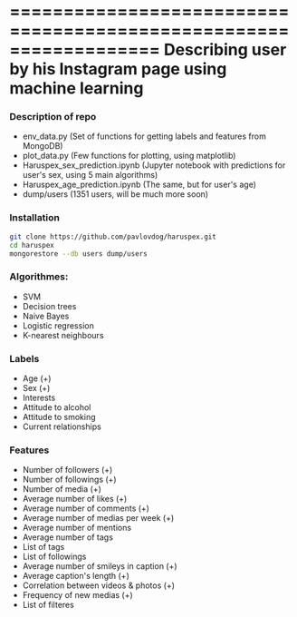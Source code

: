 ==================================================================
Describing user by his Instagram page using machine learning
==================================================================

### Description of repo
- env_data.py (Set of functions for getting labels and features from MongoDB)
- plot_data.py (Few functions for plotting, using matplotlib)
- Haruspex_sex_prediction.ipynb (Jupyter notebook with predictions for user's sex, using 5 main algorithms)
- Haruspex_age_prediction.ipynb (The same, but for user's age)
- dump/users (1351 users, will be much more soon)

### Installation
```bash
git clone https://github.com/pavlovdog/haruspex.git
cd haruspex
mongorestore --db users dump/users
```

### Algorithmes:
- SVM
- Decision trees
- Naive Bayes
- Logistic regression
- K-nearest neighbours

### Labels
- Age (+)
- Sex (+)
- Interests
- Attitude to alcohol
- Attitude to smoking
- Current relationships

### Features
- Number of followers (+)
- Number of followings (+)
- Number of media (+)
- Average number of likes (+)
- Average number of comments (+)
- Average number of medias per week (+)
- Average number of mentions
- Average number of tags
- List of tags
- List of followings
- Average number of smileys in caption (+)
- Average caption's length (+)
- Correlation between videos & photos (+)
- Frequency of new medias (+)
- List of filteres

